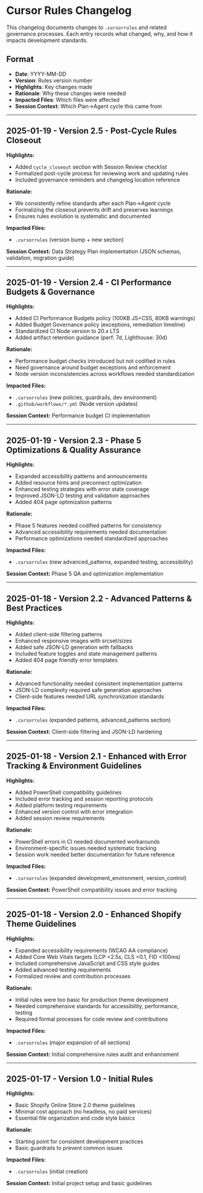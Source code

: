 # Cursor Rules Changelog

This changelog documents changes to `.cursorrules` and related governance processes. Each entry records what changed, why, and how it impacts development standards.

## Format
- **Date**: YYYY-MM-DD
- **Version**: Rules version number
- **Highlights**: Key changes made
- **Rationale**: Why these changes were needed
- **Impacted Files**: Which files were affected
- **Session Context**: Which Plan→Agent cycle this came from

---

## 2025-01-19 - Version 2.5 - Post-Cycle Rules Closeout

**Highlights:**
- Added `cycle_closeout` section with Session Review checklist
- Formalized post-cycle process for reviewing work and updating rules
- Included governance reminders and changelog location reference

**Rationale:**
- We consistently refine standards after each Plan→Agent cycle
- Formalizing the closeout prevents drift and preserves learnings
- Ensures rules evolution is systematic and documented

**Impacted Files:**
- `.cursorrules` (version bump + new section)

**Session Context:** Data Strategy Plan implementation (JSON schemas, validation, migration guide)

---

## 2025-01-19 - Version 2.4 - CI Performance Budgets & Governance

**Highlights:**
- Added CI Performance Budgets policy (100KB JS+CSS, 80KB warnings)
- Added Budget Governance policy (exceptions, remediation timeline)
- Standardized CI Node version to 20.x LTS
- Added artifact retention guidance (perf: 7d, Lighthouse: 30d)

**Rationale:**
- Performance budget checks introduced but not codified in rules
- Need governance around budget exceptions and enforcement
- Node version inconsistencies across workflows needed standardization

**Impacted Files:**
- `.cursorrules` (new policies, guardrails, dev environment)
- `.github/workflows/*.yml` (Node version updates)

**Session Context:** Performance budget CI implementation

---

## 2025-01-19 - Version 2.3 - Phase 5 Optimizations & Quality Assurance

**Highlights:**
- Expanded accessibility patterns and announcements
- Added resource hints and preconnect optimization
- Enhanced testing strategies with error state coverage
- Improved JSON-LD testing and validation approaches
- Added 404 page optimization patterns

**Rationale:**
- Phase 5 features needed codified patterns for consistency
- Advanced accessibility requirements needed documentation
- Performance optimizations needed standardized approaches

**Impacted Files:**
- `.cursorrules` (new advanced_patterns, expanded testing, accessibility)

**Session Context:** Phase 5 QA and optimization implementation

---

## 2025-01-18 - Version 2.2 - Advanced Patterns & Best Practices

**Highlights:**
- Added client-side filtering patterns
- Enhanced responsive images with srcset/sizes
- Added safe JSON-LD generation with fallbacks
- Included feature toggles and state management patterns
- Added 404 page friendly error templates

**Rationale:**
- Advanced functionality needed consistent implementation patterns
- JSON-LD complexity required safe generation approaches
- Client-side features needed URL synchronization standards

**Impacted Files:**
- `.cursorrules` (expanded patterns, advanced_patterns section)

**Session Context:** Client-side filtering and JSON-LD hardening

---

## 2025-01-18 - Version 2.1 - Enhanced with Error Tracking & Environment Guidelines

**Highlights:**
- Added PowerShell compatibility guidelines
- Included error tracking and session reporting protocols
- Added platform testing requirements
- Enhanced version control with error integration
- Added session review requirements

**Rationale:**
- PowerShell errors in CI needed documented workarounds
- Environment-specific issues needed systematic tracking
- Session work needed better documentation for future reference

**Impacted Files:**
- `.cursorrules` (expanded development_environment, version_control)

**Session Context:** PowerShell compatibility issues and error tracking

---

## 2025-01-18 - Version 2.0 - Enhanced Shopify Theme Guidelines

**Highlights:**
- Expanded accessibility requirements (WCAG AA compliance)
- Added Core Web Vitals targets (LCP <2.5s, CLS <0.1, FID <100ms)
- Included comprehensive JavaScript and CSS style guides
- Added advanced testing requirements
- Formalized review and contribution processes

**Rationale:**
- Initial rules were too basic for production theme development
- Needed comprehensive standards for accessibility, performance, testing
- Required formal processes for code review and contributions

**Impacted Files:**
- `.cursorrules` (major expansion of all sections)

**Session Context:** Initial comprehensive rules audit and enhancement

---

## 2025-01-17 - Version 1.0 - Initial Rules

**Highlights:**
- Basic Shopify Online Store 2.0 theme guidelines
- Minimal cost approach (no headless, no paid services)
- Essential file organization and code style basics

**Rationale:**
- Starting point for consistent development practices
- Basic guardrails to prevent common issues

**Impacted Files:**
- `.cursorrules` (initial creation)

**Session Context:** Initial project setup and basic guidelines
